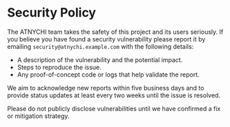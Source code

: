 # Security Policy

The ATNYCHI team takes the safety of this project and its users seriously.
If you believe you have found a security vulnerability please report it by
emailing `security@atnychi.example.com` with the following details:

- A description of the vulnerability and the potential impact.
- Steps to reproduce the issue.
- Any proof-of-concept code or logs that help validate the report.

We aim to acknowledge new reports within five business days and to provide
status updates at least every two weeks until the issue is resolved.

Please do not publicly disclose vulnerabilities until we have confirmed a
fix or mitigation strategy.
